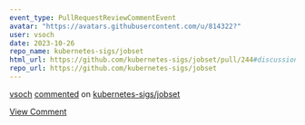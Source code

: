 ```yaml
---
event_type: PullRequestReviewCommentEvent
avatar: "https://avatars.githubusercontent.com/u/814322?"
user: vsoch
date: 2023-10-26
repo_name: kubernetes-sigs/jobset
html_url: https://github.com/kubernetes-sigs/jobset/pull/244#discussion_r1373841979
repo_url: https://github.com/kubernetes-sigs/jobset
---
```


<a href='https://github.com/vsoch' target='_blank'>vsoch</a> <a href='https://github.com/kubernetes-sigs/jobset/pull/244#discussion_r1373841979' target='_blank'>commented</a> on <a href='https://github.com/kubernetes-sigs/jobset' target='_blank'>kubernetes-sigs/jobset</a>

<a href='https://github.com/kubernetes-sigs/jobset/pull/244#discussion_r1373841979' target='_blank'>View Comment</a>